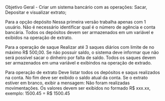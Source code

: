 Objetivo Geral 
    - Criar um sistema bancário com as operações: Sacar, Depositar e visualizar extrato;

Para a opção depósito 
    Nessa primeira versão trabalha apenas com 1 usuário. Não é necessário identificar qual é o número de agência e conta bancária. Todos os depósitos devem ser armazenados em um variável e exibidos na operação de extrato. 

Para a operação de saque
    Realizar até 3 saques diários com limite de no máximo R$ 500,00. Se não possuir saldo, o sistema deve informar que não será possível sacar o dinheiro por falta de saldo. Todos os saques devem ser armazenados em uma variável e exibindos na operação de extrado. 

Para operação de extrato 
    Deve listar todos os depósitos e saqus realizados na conta. No fim deve ser exibido o saldo atual da conta. Se o extrato estiver em branco, exibir a mensagem: Não foram realizadas movimentações. 
    Os valores devem ser exibidos no formado R$ xxx.xx, exemplo: 1500.45 = R$ 1500.45